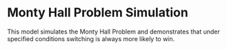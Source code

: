 # Monty Hall Problem Simulation

This model simulates the Monty Hall Problem and demonstrates that under specified conditions switching is always more likely to win.

